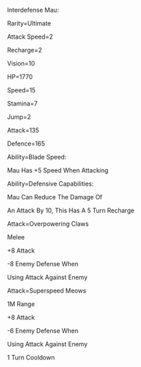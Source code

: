 Interdefense Mau:

Rarity=Ultimate

Attack Speed=2

Recharge=2

Vision=10

HP=1770

Speed=15

Stamina=7

Jump=2

Attack=135

Defence=165

Ability=Blade Speed:

Mau Has +5 Speed When Attacking

Ability=Defensive Capabilities:

Mau Can Reduce The Damage Of 

An Attack By 10, This Has A 5 Turn Recharge

Attack=Overpowering Claws

Melee

+8 Attack

-8 Enemy Defense When

Using Attack Against Enemy

Attack=Superspeed Meows

1M Range

+8 Attack

-6 Enemy Defense When

Using Attack Against Enemy

1 Turn Cooldown
